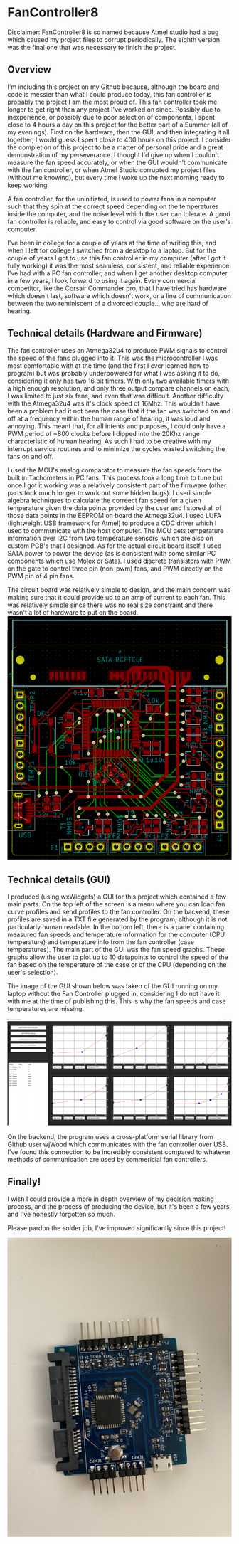 # FanController8
Disclaimer: FanController8 is so named because Atmel studio had a bug which caused my project files to corrupt periodically. The eighth version was the final one that was necessary to finish the project.

## Overview
I'm including this project on my Github because, although the board and code is messier than what I could produce today, this fan controller is probably the project I am the most proud of. This fan controller took me longer to get right than any project I've worked on since. Possibly due to inexperience, or possibly due to poor selection of components, I spent close to 4 hours a day on this project for the better part of a Summer (all of my evenings). First on the hardware, then the GUI, and then integrating it all together, I would guess I spent close to 400 hours on this project. I consider the completion of this project to be a matter of personal pride and a great demonstration of my perseverance. I thought I'd give up when I couldn't measure the fan speed accurately, or when the GUI wouldn't communicate with the fan controller, or when Atmel Studio corrupted my project files (without me knowing), but every time I woke up the next morning ready to keep working.

A fan controller, for the uninitiated, is used to power fans in a computer such that they spin at the correct speed depending on the temperatures inside the computer, and the noise level which the user can tolerate. A good fan controller is reliable, and easy to control via good software on the user's computer.

I've been in college for a couple of years at the time of writing this, and when I left for college I switched from a desktop to a laptop. But for the couple of years I got to use this fan controller in my computer (after I got it fully working) it was the most seamless, consistent, and reliable experience I've had with a PC fan controller, and when I get another desktop computer in a few years, I look forward to using it again. Every commercial competitor, like the Corsair Commander pro, that I have tried has hardware which doesn't last, software which doesn't work, or a line of communication between the two reminiscent of a divorced couple... who are hard of hearing.

## Technical details (Hardware and Firmware)
The fan controller uses an Atmega32u4 to produce PWM signals to control the speed of the fans plugged into it. This was the microcontroller I was most comfortable with at the time (and the first I ever learned how to program) but was probably underpowered for what I was asking it to do, considering it only has two 16 bit timers. With only two available timers with a high enough resolution, and only three output compare channels on each, I was limited to just six fans, and even that was difficult. Another difficulty with the Atmega32u4 was it's clock speed of 16Mhz. This wouldn't have been a problem had it not been the case that if the fan was switched on and off at a frequency within the human range of hearing, it was loud and annoying. This meant that, for all intents and purposes, I could only have a PWM period of ~800 clocks before I dipped into the 20Khz range characteristic of human hearing. As such I had to be creative with my interrupt service routines and to minimize the cycles wasted switching the fans on and off.

I used the MCU's analog comparator to measure the fan speeds from the built in Tachometers in PC fans. This process took a long time to tune but once I got it working was a relatively consistent part of the firmware (other parts took much longer to work out some hidden bugs).
I used simple algebra techniques to calculate the correect fan speed for a given temperature given the data points provided by the user and I stored all of those data points in the EEPROM on board the Atmega32u4.
I used LUFA (lightweight USB framework for Atmel) to produce a CDC driver which I used to communicate with the host computer.
The MCU gets temperature information over I2C from two temperature sensors, which are also on custom PCB's that I designed.
As for the actual circuit board itself, I used SATA power to power the device (as is consistent with some similar PC components which use Molex or Sata). I used discrete transistors with PWM on the gate to control three pin (non-pwm) fans, and PWM directly on the PWM pin of 4 pin fans.

The circuit board was relatively simple to design, and the main concern was making sure that it could provide up to an amp of current to each fan. This was relatively simple since there was no real size constraint and there wasn't a lot of hardware to put on the board.
![PCB Design](PCB.png)

## Technical details (GUI)

I produced (using wxWidgets) a GUI for this project which contained a few main parts. On the top left of the screen is a menu where you can load fan curve profiles and send profiles to the fan controller. On the backend, these profiles are saved in a TXT file generated by the program, although it is not particularly human readable. In the bottom left, there is a panel containing measured fan speeds and temperature information for the computer (CPU temperature) and temperature info from the fan controller (case temperatures). The main part of the GUI was the fan speed graphs. These graphs allow the user to plot up to 10 datapoints to control the speed of the fan based on the temperature of the case or of the CPU (depending on the user's selection).

The image of the GUI shown below was taken of the GUI running on my laptop without the Fan Controller plugged in, considering I do not have it with me at the time of publishing this. This is why the fan speeds and case temperatures are missing.

![GUI Image](GUI.png)

On the backend, the program uses a cross-platform serial library from Github user wjWood which communicates with the fan controller over USB. I've found this connection to be incredibly consistent compared to whatever methods of communication are used by commericial fan controllers.

## Finally!
I wish I could provide a more in depth overview of my decision making process, and the process of producing the device, but it's been a few years, and I've honestly forgotten so much.

Please pardon the solder job, I've improved significantly since this project!

![Fan Controller image](FanController.jpg)

